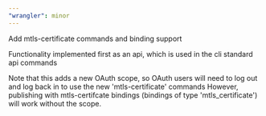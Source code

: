 ```yaml
---
"wrangler": minor
---
```


Add mtls-certificate commands and binding support

Functionality implemented first as an api, which is used in the cli standard
api commands

Note that this adds a new OAuth scope, so OAuth users will need to log out and
log back in to use the new 'mtls-certificate' commands
However, publishing with mtls-certifcate bindings (bindings of type
'mtls_certificate') will work without the scope.
